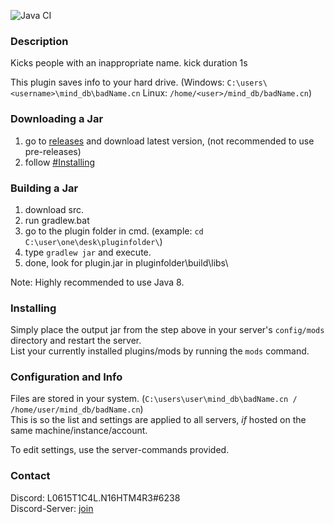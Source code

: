 ![Java CI](https://github.com/L0615T1C5-216AC-9437/badName-cn/workflows/Java%20CI/badge.svg)
### Description
Kicks people with an inappropriate name. kick duration 1s

This plugin saves info to your hard drive. (Windows: `C:\users\<username>\mind_db\badName.cn` Linux: `/home/<user>/mind_db/badName.cn`)

### Downloading a Jar
1) go to [releases](https://github.com/L0615T1C5-216AC-9437/async-cn/releases) and download latest version, (not recommended to use pre-releases)
2) follow [#Installing](https://github.com/L0615T1C5-216AC-9437/async-cn/blob/master/README.md#installing)

### Building a Jar

1) download src.
2) run gradlew.bat
3) go to the plugin folder in cmd. (example: `cd C:\user\one\desk\pluginfolder\`)
4) type `gradlew jar` and execute.
5) done, look for plugin.jar in pluginfolder\build\libs\

Note: Highly recommended to use Java 8.

### Installing

Simply place the output jar from the step above in your server's `config/mods` directory and restart the server.  
List your currently installed plugins/mods by running the `mods` command.

### Configuration and Info

Files are stored in your system. (`C:\users\user\mind_db\badName.cn / /home/user/mind_db/badName.cn`)  
This is so the list and settings are applied to all servers, *if* hosted on the same machine/instance/account.  

To edit settings, use the server-commands provided.  

### Contact
Discord: L0615T1C4L.N16HTM4R3#6238  
Discord-Server: [join](http://cn-discord.ddns.net )
